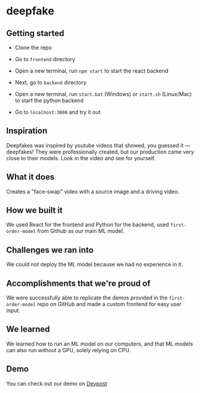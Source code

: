 # deepfake

## Getting started

* Clone the repo
* Go to `frontend` directory
* Open a new terminal, run `npm start` to start the react backend

* Next, go to `backend` directory
* Open a new terminal, run `start.bat` (Windows) or `start.sh` (Linux/Mac) to start the python backend


* Go to `localhost:3000` and try it out

## Inspiration

Deepfakes was inspired by youtube videos that showed, you guessed it — deepfakes! They were professionally created, but our production came very close to their models. Look in the video and see for yourself.

## What it does

Creates a "face-swap" video with a source image and a driving video.

## How we built it

We used React for the frontend and Python for the backend, used `first-order-model` from Github as our main ML model. 

## Challenges we ran into

We could not deploy the ML model because we had no experience in it.

## Accomplishments that we're proud of

We were successfully able to replicate the demos provided in the `first-order-model` repo on GitHub and made a custom frontend for easy user input.

## We learned

We learned how to run an ML model on our computers, and that ML models can also run without a GPU, solely relying on CPU.

## Demo
You can check out our demo on [Devpost](https://devpost.com/software/deepfakes-798voc)

